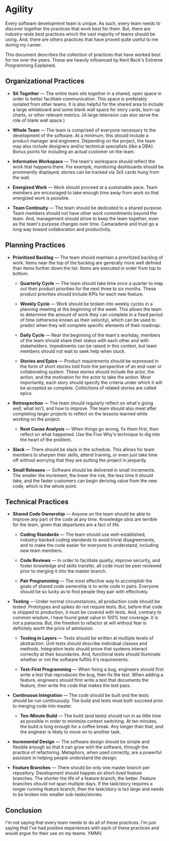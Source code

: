 # Agility

Every software development team is unique. As such, every team needs to discover together the practices that work best for them. But, there are industry-wide best practices which the vast majority of teams should be using. And, there are others practices that have proved quite useful to me during my career.

This document describes the collection of practices that have worked best for me over the years. These are heavily influenced by Kent Beck's Extreme Programming Explained.

## Organizational Practices

- **Sit Together** &mdash; The entire team sits together in a shared, open space in order to better facilitate communication. This space is preferably isolated from other teams. It is also helpful for the shared area to include a large whiteboard and some blank wall space for story cards, burn-up charts, or other relevant metrics. (A large television can also serve the role of blank wall space.)

- **Whole Team** &mdash; The team is comprised of everyone necessary to the development of the software. At a minimum, this should include a product manager and engineers. Depending on the project, the team may also include designers and/or technical specialists (like a DBA). Bonus points for including an actual customer on the team.

- **Informative Workspace** &mdash; The team's workspace should reflect the work that happens there. For example, monitoring dashboards should be prominently displayed; stories can be tracked via 3x5 cards hung from the wall.

- **Energized Work** &mdash; Work should proceed at a sustainable pace. Team members are encouraged to take enough time away from work so that energized work is possible.

- **Team Continuity** &mdash; The team should be dedicated to a shared purpose. Team members should not have other work commitments beyond the team. And, management should strive to keep the team together, even as the team's purpose changes over time. Camaraderie and trust go a long way toward collaboration and productivity.

## Planning Practices

- **Prioritized Backlog** &mdash; The team should maintain a prioritized backlog of work. Items near the top of the backlog are generally more well defined than items further down the list. Items are executed in order from top to bottom.

  - **Quarterly Cycle** &mdash; The team should take time once a quarter to map out their product priorities for the next three to six months. These product priorities should include KPIs for each new feature.

  - **Weekly Cycle** &mdash; Work should be broken into weekly cycles in a planning meeting at the beginning of the week. This allows the team to determine the amount of work they can complete in a fixed period of time (otherwise known as their velocity), which can be used to predict when they will complete specific elements of their roadmap.

  - **Daily Cycle** &mdash; Near the beginning of the team's workday, members of the team should share their status with each other and with stakeholders. Impediments can be raised in this context, but team members should not wait to seek help when stuck.

  - **Stories and Epics** &mdash; Product requirements should be expressed in the form of short stories told from the perspective of an end-user or collaborating system. These stories should include the actor, the action, and the motivation for the actor to take the action. Most importantly, each story should specify the criteria under which it will be accepted as complete. Collections of related stories are called epics.

- **Retrospection** &mdash; The team should regularly reflect on what's going well, what isn't, and how to improve. The team should also meet after completing larger projects to reflect on the lessons learned while working on the project.

  - **Root Cause Analysis** &mdash; When things go wrong, fix them first, then reflect on what happened. Use the Five Why's technique to dig into the heart of the problem.

- **Slack** &mdash; There should be slack in the schedule. This allows for team members to sharpen their skills, attend training, or even just take time off without worrying that they are putting the project in jeopardy.

- **Small Releases** &mdash; Software should be delivered in small increments. The smaller the increment, the lower the risk, the less time it should take, and the faster customers can begin deriving value from the new code, which is the whole point.

## Technical Practices

- **Shared Code Ownership** &mdash; Anyone on the team should be able to improve any part of the code at any time. Knowledge silos are terrible for the team, given that departures are a fact of life.

  - **Coding Standards** &mdash; The team should use well-established, industry-backed coding standards to avoid trivial disagreements, and to make the code easier for everyone to understand, including new team members.

  - **Code Reviews** &mdash; In order to facilitate quality, improve security, and foster knowledge and skills transfer, all code must be peer reviewed prior to merging it into the master branch.

  - **Pair Programming** &mdash; The most effective way to accomplish the goals of shared code ownership is to write code in pairs. Everyone should be so lucky as to find people they pair with effectively.

- **Testing** &mdash; Under normal circumstances, all production code should be tested. Prototypes and spikes do not require tests. But, before that code is shipped to production, it must be covered with tests. And, contrary to common wisdom, I have found great value in 100% test coverage. It is not a panacea. But, the freedom to refactor at will without fear is definitely worth the price of admission.

  - **Testing in Layers** &mdash; Tests should be written at multiple levels of abstraction. Unit tests should describe individual classes and methods. Integration tests should prove that systems interact correctly at their boundaries. And, functional tests should illuminate whether or not the software fulfills it's requirements.

  - **Test-First Programming** &mdash; When fixing a bug, engineers should first write a test that reproduces the bug, then fix the test. When adding a feature, engineers should first write a test that documents the feature, then write the code that makes the test pass.

- **Continuous Integration** &mdash; The code should be built and the tests should be run continuously. The build and tests must both succeed prior to merging code into master.

  - **Ten-Minute Build** &mdash; The build (and tests) should run in as little time as possible in order to minimize context switching. At ten minutes, the build is long enough for a coffee break. Any longer than that, and the engineer is likely to move on to another task.

- **Incremental Design** &mdash; The software design should be simple and flexible enough so that it can grow with the software, through the practice of refactoring. Metaphors, when used correctly, are a powerful assistant in helping people understand the design.

- **Feature Branches** &mdash; There should be only one master branch per repository. Development should happen on short-lived feature branches. The shorter the life of a feature branch, the better. Feature branches should not span multiple days. If the task/story requires a longer running feature branch, then the task/story is too large and needs to be broken into smaller sub-tasks/stories.

## Conclusion

I'm not saying that every team needs to do all of these practices. I'm just saying that I've had positive experiences with each of these practices and would argue for their use on my teams. YMMV.

